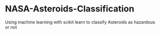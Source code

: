 # NASA-Asteroids-Classification
Using machine learning with scikit learn to classify Asteroids as hazardous or not
